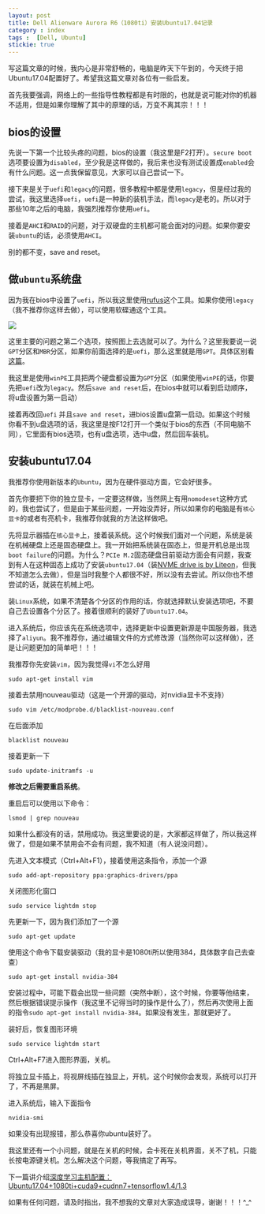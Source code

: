 ```yaml
---
layout: post
title: Dell Alienware Aurora R6（1080ti）安装Ubuntu17.04记录
category : index
tags :  [Dell, Ubuntu]
stickie: true
---
```


写这篇文章的时候，我内心是非常舒畅的，电脑是昨天下午到的，今天终于把Ubuntu17.04配置好了。希望我这篇文章对各位有一些启发。

首先我要强调，网络上的一些指导性教程都是有时限的，也就是说可能对你的机器不适用，但是如果你理解了其中的原理的话，万变不离其宗！！！

bios的设置
---

先说一下第一个比较头疼的问题，bios的设置（我这里是F2打开）。`secure boot`选项要设置为`disabled`，至少我是这样做的，我后来也没有测试设置成`enabled`会有什么问题。这一点我保留意见，大家可以自己尝试一下。

接下来是关于`uefi`和`legacy`的问题，很多教程中都是使用`legacy`，但是经过我的尝试，我这里选择`uefi`，`uefi`是一种新的装机手法，而`legacy`是老的。所以对于那些10年之后的电脑，我强烈推荐你使用`uefi`。

接着是`AHCI`和`RAID`的问题，对于双硬盘的主机都可能会面对的问题。如果你要安装`ubuntu`的话，必须使用`AHCI`。

别的都不变，save and reset。


做`ubuntu`系统盘
---

因为我在bios中设置了`uefi`，所以我这里使用[rufus](http://rufus.akeo.ie/)这个工具。如果你使用`legacy`（我不推荐你这样去做），可以使用软碟通这个工具。

<a href="http://wx3.sinaimg.cn/mw690/af2d2659ly1fliw4p6r5lj20cs0hztbb.jpg" data-lightbox="roadtrip">
<img src="http://wx3.sinaimg.cn/mw690/af2d2659ly1fliw4p6r5lj20cs0hztbb.jpg" class="img-fluid">
</a>

这里主要的问题之第二个选项，按照图上去选就可以了。为什么？这里我要说一说`GPT`分区和`MBR`分区，如果你前面选择的是`uefi`，那么这里就是用`GPT`。具体区别看[这篇](http://www.chinaz.com/server/2016/1017/595444.shtml)。

我这里是使用`winPE`工具把两个硬盘都设置为`GPT`分区（如果使用`winPE`的话，你要先把`uefi`改为`legacy`。然后`save and reset`后，在bios中就可以看到启动顺序，将u盘设置为第一启动）

接着再改回`uefi` 并且`save and reset`，进bios设置u盘第一启动。如果这个时候你看不到u盘选项的话，我这里是按F12打开一个类似于bios的东西（不同电脑不同），它里面有bios选项，也有u盘选项，选中u盘，然后回车装机。

安装ubuntu17.04
---

我推荐你使用新版本的`Ubuntu`，因为在硬件驱动方面，它会好很多。

首先你要把下你的独立显卡，一定要这样做，当然网上有用`nomodeset`这种方式的，我也尝试了，但是由于某些问题，一开始没弄好，所以如果你的电脑是有`核心显卡`的或者有亮机卡，我推荐你就我的方法这样做吧。

先将显示器插在`核心显卡`上，接着装系统。这个时候我们面对一个问题，系统是装在机械硬盘上还是固态硬盘上。我一开始把系统装在固态上，但是开机总是出现`boot failure`的问题。为什么？`PCIe M.2`固态硬盘目前驱动方面会有问题，我查到有人在这种固态上成功了安装`ubuntu17.04`（装[NVME drive is by Liteon](https://community.dell.com/thread/24162-alienware-aurora-r6-booting-linux-on-pcie-m2)，但我不知道怎么去做），但是当时我整个人都很不好，所以没有去尝试。所以你也不想尝试的话，就装在机械上吧。

装`Linux`系统，如果不清楚各个分区的作用的话，你就选择默认安装选项吧，不要自己去设置各个分区了。接着很顺利的装好了`Ubuntu17.04`。

进入系统后，你应该先在系统选项中，选择更新中设置更新源是中国服务器，我选择了`aliyun`。我不推荐你，通过编辑文件的方式修改源（当然你可以这样做），还是让问题更加的简单吧！！！

我推荐你先安装`vim`，因为我觉得`vi`不怎么好用

```shell
sudo apt-get install vim
```

接着去禁用nouveau驱动（这是一个开源的驱动，对nvidia显卡不支持）

```shell
sudo vim /etc/modprobe.d/blacklist-nouveau.conf
```

在后面添加

```shell
blacklist nouveau
```

接着更新一下

```shell
sudo update-initramfs -u
```

**修改之后需要重启系统**。

重启后可以使用以下命令： 

```shell
lsmod | grep nouveau
```

如果什么都没有的话，禁用成功。我这里要说的是，大家都这样做了，所以我这样做了，但是如果不禁用会不会有问题，我不知道（有人说没问题）。

先进入文本模式（Ctrl+Alt+F1），接着使用这条指令，添加一个源

```shell
sudo add-apt-repository ppa:graphics-drivers/ppa
```

关闭图形化窗口

```shell
sudo service lightdm stop
```

先更新一下，因为我们添加了一个源

```shell
sudo apt-get update
```

使用这个命令下载安装驱动（我的显卡是1080ti所以使用384，具体数字自己去查查）

```shell
sudo apt-get install nvidia-384
```

安装过程中，可能下载会出现一些问题（突然中断），这个时候，你要等他结束，然后根据错误提示操作（我这里不记得当时的操作是什么了），然后再次使用上面的指令`sudo apt-get install nvidia-384`。如果没有发生，那就更好了。

装好后，恢复图形环境

```shell
sudo service lightdm start
```

Ctrl+Alt+F7进入图形界面，关机。

将独立显卡插上，将视屏线插在独显上，开机，这个时候你会发现，系统可以打开了，不再是黑屏。

进入系统后，输入下面指令

```shell
nvidia-smi
```

如果没有出现报错，那么恭喜你ubuntu装好了。

我这里还有一个小问题，就是在关机的时候，会卡死在关机界面，关不了机，只能长按电源键关机。怎么解决这个问题，等我搞定了再写。

下一篇讲介绍[深度学习主机配置：Ubuntu17.04+1080ti+cuda9+cudnn7+tensorflow1.4/1.3]()

如果有任何问题，请及时指出，我不想我的文章对大家造成误导，谢谢！！！^_^